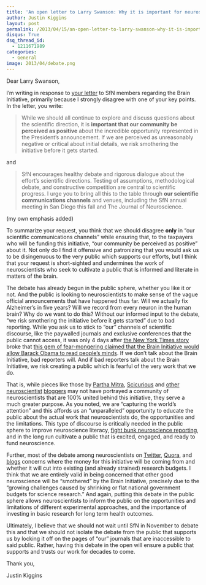 ```yaml
---
title: 'An open letter to Larry Swanson: Why it is important for neuroscientists to debate the Brain Initiative in public'
author: Justin Kiggins
layout: post
permalink: /2013/04/15/an-open-letter-to-larry-swanson-why-it-is-important-for-neuroscientists-to-debate-the-brain-initiative-in-public/
disqus: True
dsq_thread_id:
  - 1211671989
categories:
  - General
image: 2013/04/debate.png
---
```

Dear Larry Swanson,

I&#8217;m writing in response to [your letter][1] to SfN members regarding the Brain Initiative, primarily because I strongly disagree with one of your key points. In the letter, you write:

> While we should all continue to explore and discuss questions about the scientific direction, it is **important that our community be perceived as positive** about the incredible opportunity represented in the President’s announcement. If we are perceived as unreasonably negative or critical about initial details, we risk smothering the initiative before it gets started.

and

> SfN encourages healthy debate and rigorous dialogue about the effort’s scientific directions. Testing of assumptions, methodological debate, and constructive competition are central to scientific progress. I urge you to bring all this to the table through **our scientific communications channels** and venues, including the SfN annual meeting in San Diego this fall and The Journal of Neuroscience.

(my own emphasis added)

To summarize your request, you think that we should disagree **only** in &#8220;our scientific communications channels&#8221; while ensuring that, to the taxpayers who will be funding this initiative, &#8220;our community be perceived as positive&#8221; about it. Not only do I find it offensive and patronizing that you would ask us to be disingenuous to the very public which supports our efforts, but I think that your request is short-sighted and undermines the work of neuroscientists who seek to cultivate a public that is informed and literate in matters of the brain.

The debate has already begun in the public sphere, whether you like it or not. And the public is looking to neuroscientists to make sense of the vague official announcements that have happened thus far. Will we actually fix Alzheimer&#8217;s in five years? Will we record from every neuron in the human brain? Why do we want to do this? Without our informed input to the debate, &#8220;we risk smothering the initiative before it gets started&#8221; due to bad reporting. While you ask us to stick to &#8220;our&#8221; channels of scientific discourse, like the paywalled journals and exclusive conferences that the public cannot access, it was only 4 days after [the New York Times story][2] broke that [this gem of fear-mongering claimed that the Brain Initiative would allow Barack Obama to read people&#8217;s minds][3]. If we don&#8217;t talk about the Brain Initiative, bad reporters will. And if bad reporters talk about the Brain Initiative, we risk creating a public which is fearful of the very work that we do.

That is, while pieces like those by [Partha Mitra][4], [Scicurious][5] and [other][6] [neuroscientist][7] [bloggers][8] may not have portrayed a community of neuroscientists that are 100% united behind this initiative, they serve a much greater purpose. As you noted, we are &#8220;capturing the world’s attention&#8221; and this affords us an &#8220;unparalleled&#8221; opportunity to educate the public about the actual work that neuroscientists do, the opportunities and the limitations. This type of discourse is critically needed in the public sphere to improve neuroscience literacy, [fight bunk neuroscience reporting][9], and in the long run cultivate a public that is excited, engaged, and ready to fund neuroscience.

Further, most of the debate among neuroscientists on [Twitter][10], [Quora][11], and [blogs][8] concerns where the money for this initiative will be coming from and whether it will cut into existing (and already strained) research budgets. I think that we are entirely valid in being concerned that other good neuroscience will be &#8220;smothered&#8221; by the Brain Initiative, precisely due to the &#8220;growing challenges caused by shrinking or flat national government budgets for science research.&#8221; And again, putting this debate in the public sphere allows neuroscientists to inform the public on the opportunities and limitations of different experimental approaches, and the importance of investing in basic research for long term health outcomes.

Ultimately, I believe that we should not wait until SfN in November to debate this and that we should not isolate the debate from the public that supports us by locking it off on the pages of &#8220;our&#8221; journals that are inaccessible to said public. Rather, having this debate in the open will ensure a public that supports and trusts our work for decades to come.

Thank you,

Justin Kiggins

<span style="display:none">claimtoken-519e641d7f3d9</span>

 [1]: http://www.firstnerve.com/2013/04/society-for-neuroscience-president-shut.html
 [2]: http://www.nytimes.com/2013/02/18/science/project-seeks-to-build-map-of-human-brain.html?pagewanted=all&_r=0
 [3]: http://www.esquire.com/the-side/feature/obama-brain-control-map
 [4]: http://www.scientificamerican.com/article.cfm?id=whats-wrong-with-the-brain-activity-map-proposal
 [5]: http://blogs.scientificamerican.com/scicurious-brain/2013/04/08/the-brain-initiative-bam-or-bust/
 [6]: http://empiricalplanet.blogspot.com/2013/03/partha-mitra-makes-no-sense-to-me.html
 [7]: http://nucambiguous.wordpress.com/2013/04/08/the-moon-is-not-made-of-cheese-and-other-hypotheses/
 [8]: http://empiricalplanet.blogspot.com/2013/03/bam-links.html
 [9]: http://www.talyarkoni.org/blog/2011/10/01/the-new-york-times-blows-it-big-time-on-brain-imaging/
 [10]: https://twitter.com/search?q=%23braini&src=typd
 [11]: http://www.quora.com/Obama-Second-Term-2013%E2%80%932017/What-do-you-think-of-Obamas-proposed-BRAIN-Initiative